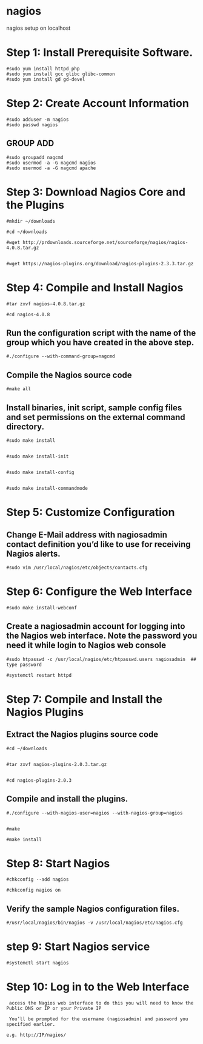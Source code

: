 # nagios
  nagios setup on localhost

# Step 1: Install Prerequisite Software.
    #sudo yum install httpd php 
    #sudo yum install gcc glibc glibc-common 
    #sudo yum install gd gd-devel 

# Step 2: Create Account Information
 
    #sudo adduser -m nagios 
    #sudo passwd nagios  
 
 ## GROUP ADD 
     
    #sudo groupadd nagcmd 
    #sudo usermod -a -G nagcmd nagios 
    #sudo usermod -a -G nagcmd apache 


# Step 3: Download Nagios Core and the Plugins
    
    #mkdir ~/downloads
    
    #cd ~/downloads
  
    #wget http://prdownloads.sourceforge.net/sourceforge/nagios/nagios-4.0.8.tar.gz
  
  
    #wget https://nagios-plugins.org/download/nagios-plugins-2.3.3.tar.gz
  
# Step 4: Compile and Install Nagios
   
    #tar zxvf nagios-4.0.8.tar.gz
    
    #cd nagios-4.0.8

 ## Run the configuration script with the name of the group which you have created in the above step.
  
  
    #./configure --with-command-group=nagcmd
   
 ## Compile the Nagios source code


    #make all
 
 
 
 ## Install binaries, init script, sample config files and set permissions on the external command directory.


    #sudo make install


    #sudo make install-init


    #sudo make install-config

 
    #sudo make install-commandmode

# Step 5: Customize Configuration

 
 ## Change E-Mail address with nagiosadmin contact definition you’d like to use for receiving Nagios alerts.


    #sudo vim /usr/local/nagios/etc/objects/contacts.cfg



# Step 6: Configure the Web Interface

    #sudo make install-webconf


## Create a nagiosadmin account for logging into the Nagios web interface. Note the password you need it while login to Nagios web console

    #sudo htpasswd -c /usr/local/nagios/etc/htpasswd.users nagiosadmin  ## type password

    #systemctl restart httpd


# Step 7: Compile and Install the Nagios Plugins

## Extract the Nagios plugins source code

    #cd ~/downloads


    #tar zxvf nagios-plugins-2.0.3.tar.gz


    #cd nagios-plugins-2.0.3

## Compile and install the plugins.

    #./configure --with-nagios-user=nagios --with-nagios-group=nagios


    #make

    #make install
 
# Step 8: Start Nagios


    #chkconfig --add nagios

    #chkconfig nagios on

## Verify the sample Nagios configuration files.


    #/usr/local/nagios/bin/nagios -v /usr/local/nagios/etc/nagios.cfg

# step 9: Start Nagios service

 
    #systemctl start nagios
 
# Step 10: Log in to the Web Interface
   
     access the Nagios web interface to do this you will need to know the Public DNS or IP or your Private IP 
     
     You’ll be prompted for the username (nagiosadmin) and password you specified earlier.

    e.g. http://IP/nagios/

